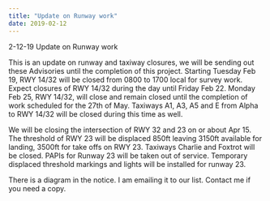 ```yaml
---
title: "Update on Runway work"
date: 2019-02-12
---
```


2-12-19 Update on Runway work

This is an update on runway and taxiway closures, we will be sending out these Advisories until the completion of this project.  Starting Tuesday Feb 19, RWY 14/32 will be closed from 0800 to 1700 local for survey work. Expect closures of RWY 14/32 during the day until Friday Feb 22.  Monday Feb 25, RWY 14/32, will close and remain closed until the completion of work scheduled for the 27th of May.  Taxiways A1, A3, A5 and E from Alpha to RWY 14/32 will be closed during this time as well. 

 We will be closing the intersection of RWY 32 and 23 on or about Apr 15. The threshold of RWY 23 will be displaced 850ft leaving 3150ft available for landing, 3500ft for take offs on RWY 23. Taxiways Charlie and Foxtrot will be closed. PAPIs for Runway 23 will be taken out of service. Temporary displaced threshold markings and lights will be installed for runway 23.         

There is a diagram in the notice.  I am emailing it to our list.  Contact me if you need a copy. 